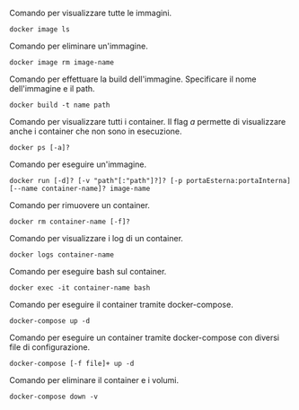 Comando per visualizzare tutte le immagini.
```
docker image ls
```
Comando per eliminare un'immagine.
```
docker image rm image-name
```
Comando per effettuare la build dell'immagine. Specificare il nome dell'immagine e il path.
```
docker build -t name path
```
Comando per visualizzare tutti i container. Il flag *a* permette di visualizzare anche i container che non sono in esecuzione.
```
docker ps [-a]?
```
Comando per eseguire un'immagine.
```
docker run [-d]? [-v "path"[:"path"]?]? [-p portaEsterna:portaInterna] [--name container-name]? image-name
```
Comando per rimuovere un container.
```
docker rm container-name [-f]?
```
Comando per visualizzare i log di un container.
```
docker logs container-name
```
Comando per eseguire bash sul container.
```
docker exec -it container-name bash
```
Comando per eseguire il container tramite docker-compose.
```
docker-compose up -d
```
Comando per eseguire un container tramite docker-compose con diversi file di configurazione.
```
docker-compose [-f file]+ up -d
```
Comando per eliminare il container e i volumi.
```
docker-compose down -v
```